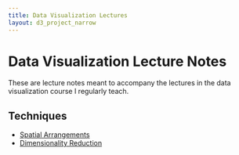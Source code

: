 ```yaml
---
title: Data Visualization Lectures
layout: d3_project_narrow
---
```


# Data Visualization Lecture Notes

These are lecture notes meant to accompany the lectures in the data
visualization course I regularly teach.


## Techniques

* [Spatial Arrangements](spatial-arrangements/)
* [Dimensionality Reduction](dimensionality-reduction/)

